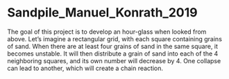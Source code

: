 # Sandpile_Manuel_Konrath_2019
The goal of this project is to develop an hour-glass when looked from above. Let’s imagine a rectangular grid, with each square containing grains of sand. When there are at least four grains of sand in the same square, it becomes unstable. It will then distribute a grain of sand into each of the 4 neighboring squares, and its own number will decrease by 4. One collapse can lead to another, which will create a chain reaction.
